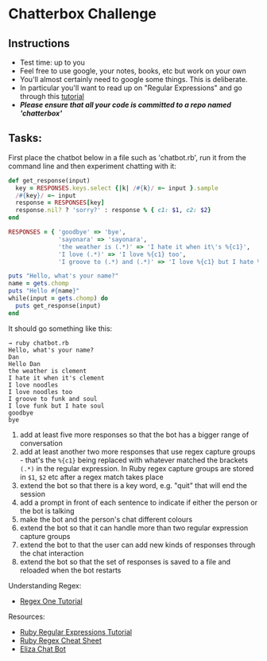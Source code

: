 Chatterbox Challenge
====================

Instructions
----------

* Test time: up to you
* Feel free to use google, your notes, books, etc but work on your own
* You'll almost certainly need to google some things. This is deliberate.
* In particular you'll want to read up on "Regular Expressions" and go through this [tutorial](http://regexone.com/lesson/0)
* ***Please ensure that all your code is committed to a repo named 'chatterbox'***


Tasks:
------

First place the chatbot below in a file such as 'chatbot.rb', run it from the command line and then experiment chatting with it:

```ruby
def get_response(input)
  key = RESPONSES.keys.select {|k| /#{k}/ =~ input }.sample
  /#{key}/ =~ input
  response = RESPONSES[key]
  response.nil? ? 'sorry?' : response % { c1: $1, c2: $2}
end

RESPONSES = { 'goodbye' => 'bye', 
              'sayonara' => 'sayonara', 
              'the weather is (.*)' => 'I hate it when it\'s %{c1}', 
              'I love (.*)' => 'I love %{c1} too', 
              'I groove to (.*) and (.*)' => 'I love %{c1} but I hate %{c2}'}

puts "Hello, what's your name?"
name = gets.chomp
puts "Hello #{name}"
while(input = gets.chomp) do
  puts get_response(input)
end
```

It should go something like this:

```
→ ruby chatbot.rb 
Hello, what's your name?
Dan
Hello Dan
the weather is clement
I hate it when it's clement
I love noodles
I love noodles too
I groove to funk and soul
I love funk but I hate soul
goodbye
bye
```


1. add at least five more responses so that the bot has a bigger range of conversation
2. add at least another two more responses that use regex capture groups - that's the `%{c1}` being replaced with whatever matched the brackets `(.*)` in the regular expression.  In Ruby regex capture groups are stored in `$1`, `$2` etc after a regex match takes place
3. extend the bot so that there is a key word, e.g. "quit" that will end the session
4. add a prompt in front of each sentence to indicate if either the person or the bot is talking
5. make the bot and the person's chat different colours
6. extend the bot so that it can handle more than two regular expression capture groups
7. extend the bot to that the user can add new kinds of responses through the chat interaction
8. extend the bot so that the set of responses is saved to a file and reloaded when the bot restarts

Understanding Regex:

* [Regex One Tutorial](http://regexone.com/lesson/0)

Resources:

* [Ruby Regular Expressions Tutorial](http://rubylearning.com/satishtalim/ruby_regular_expressions.html)
* [Ruby Regex Cheat Sheet](http://www.ralfebert.de/archive/ruby/regex_cheat_sheet/)
* [Eliza Chat Bot](http://en.wikipedia.org/wiki/ELIZA)
